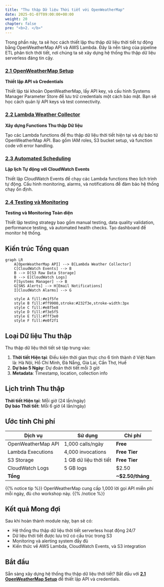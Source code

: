```yaml
---
title: "Thu thập Dữ liệu Thời tiết với OpenWeatherMap"
date: 2025-01-07T09:00:00+00:00
weight: 20
chapter: false
pre: "<b>2. </b>"
---
```



Trong phần này, ta sẽ học cách thiết lập thu thập dữ liệu thời tiết tự động bằng OpenWeatherMap API và AWS Lambda. Đây là nền tảng của pipeline ETL phân tích thời tiết, nơi chúng ta sẽ xây dựng hệ thống thu thập dữ liệu serverless đáng tin cậy.


### [2.1 OpenWeatherMap Setup](2.1-openweathermap-setup/)

**Thiết lập API và Credentials**

Thiết lập tài khoản OpenWeatherMap, lấy API key, và cấu hình Systems Manager Parameter Store để lưu trữ credentials một cách bảo mật. Bạn sẽ học cách quản lý API keys và test connectivity.

### [2.2 Lambda Weather Collector](2.2-lambda-weather-collector/)

**Xây dựng Functions Thu thập Dữ liệu**

Tạo các Lambda functions để thu thập dữ liệu thời tiết hiện tại và dự báo từ OpenWeatherMap API. Bao gồm IAM roles, S3 bucket setup, và function code với error handling.

### [2.3 Automated Scheduling](2.3-automated-scheduling/)

**Lập lịch Tự động với CloudWatch Events**

Thiết lập CloudWatch Events để chạy các Lambda functions theo lịch trình tự động. Cấu hình monitoring, alarms, và notifications để đảm bảo hệ thống chạy ổn định.

### [2.4 Testing và Monitoring](2.4-testing-monitoring/)

**Testing và Monitoring Toàn diện**

Thiết lập testing strategy bao gồm manual testing, data quality validation, performance testing, và automated health checks. Tạo dashboard để monitor hệ thống.


## Kiến trúc Tổng quan

```mermaid
graph LR
    A[OpenWeatherMap API] --> B[Lambda Weather Collector]
    C[CloudWatch Events] --> B
    B --> D[S3 Raw Data Storage]
    B --> E[CloudWatch Logs]
    F[Systems Manager] --> B
    G[SNS Alerts] --> H[Email Notifications]
    I[CloudWatch Alarms] --> G

    style A fill:#e1f5fe
    style B fill:#ff9900,stroke:#232f3e,stroke-width:3px
    style C fill:#e8f5e8
    style D fill:#f3e5f5
    style E fill:#fff3e0
    style F fill:#e0f2f1
```

## Loại Dữ liệu Thu thập

Thu thập dữ liệu thời tiết sẽ tập trung vào:

1. **Thời tiết Hiện tại**: Điều kiện thời gian thực cho 6 tỉnh thành ở Việt Nam là: Hà Nội, Hồ Chí Minh, Đà Nẵng, Gia Lai, Cần Thơ, Huế
2. **Dự báo 5 Ngày**: Dự đoán thời tiết mỗi 3 giờ
3. **Metadata**: Timestamp, location, collection info

## Lịch trình Thu thập

**Thời tiết Hiện tại**: Mỗi giờ (24 lần/ngày)  
**Dự báo Thời tiết**: Mỗi 6 giờ (4 lần/ngày)

## Ước tính Chi phí

| Dịch vụ            | Sử dụng                | Chi phí          |
| ------------------ | ---------------------- | ---------------- |
| OpenWeatherMap API | 1,000 calls/ngày       | **Free**         |
| Lambda Executions  | 4,000 invocations      | **Free Tier**    |
| S3 Storage         | 1 GB dữ liệu thời tiết | **Free Tier**    |
| CloudWatch Logs    | 5 GB logs              | $2.50            |
| **Tổng**           |                        | **~$2.50/tháng** |

{{% notice tip %}}
OpenWeatherMap cung cấp 1,000 lời gọi API miễn phí mỗi ngày, đủ cho workshop này.
{{% /notice %}}

## Kết quả Mong đợi
Sau khi hoàn thành module này, bạn sẽ có:

- Hệ thống thu thập dữ liệu thời tiết serverless hoạt động 24/7
- Dữ liệu thời tiết được lưu trữ có cấu trúc trong S3
- Monitoring và alerting system đầy đủ
- Kiến thức về AWS Lambda, CloudWatch Events, và S3 integration

## Bắt đầu

Sẵn sàng xây dựng hệ thống thu thập dữ liệu thời tiết? Bắt đầu với **[2.1 OpenWeatherMap Setup](2.1-openweathermap-setup/)** để thiết lập API và credentials.
